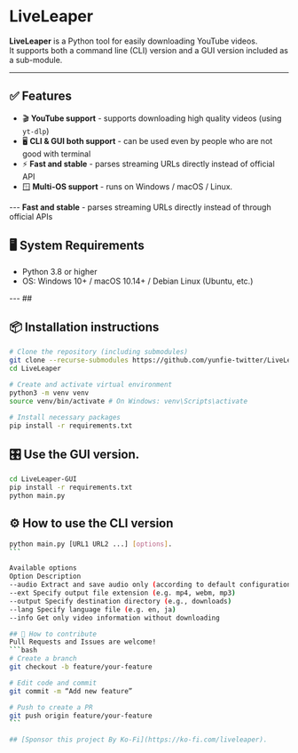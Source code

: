 # LiveLeaper

**LiveLeaper** is a Python tool for easily downloading YouTube videos.  
It supports both a command line (CLI) version and a GUI version included as a sub-module.

---

## ✅ Features

- 🎬 **YouTube support** - supports downloading high quality videos (using `yt-dlp`)
- 🖥️ **CLI & GUI both support** - can be used even by people who are not good with terminal
- ⚡ **Fast and stable** - parses streaming URLs directly instead of official API
- 🪟 **Multi-OS support** - runs on Windows / macOS / Linux.

--- **Fast and stable** - parses streaming URLs directly instead of through official APIs

## 🖥️ System Requirements

- Python 3.8 or higher
- OS: Windows 10+ / macOS 10.14+ / Debian Linux (Ubuntu, etc.)

--- ##

## 📦 Installation instructions

```bash
# Clone the repository (including submodules)
git clone --recurse-submodules https://github.com/yunfie-twitter/LiveLeaper.git
cd LiveLeaper

# Create and activate virtual environment
python3 -m venv venv
source venv/bin/activate # On Windows: venv\Scripts\activate

# Install necessary packages
pip install -r requirements.txt

```

## 🎛 Use the GUI version.
```bash
cd LiveLeaper-GUI
pip install -r requirements.txt
python main.py
```

## ⚙️ How to use the CLI version
````bash
python main.py [URL1 URL2 ...] [options].
```

Available options
Option Description
--audio Extract and save audio only (according to default configuration file)
--ext Specify output file extension (e.g. mp4, webm, mp3)
--output Specify destination directory (e.g., downloads)
--lang Specify language file (e.g. en, ja)
--info Get only video information without downloading

## 🤝 How to contribute
Pull Requests and Issues are welcome!
```bash
# Create a branch
git checkout -b feature/your-feature

# Edit code and commit
git commit -m “Add new feature”

# Push to create a PR
git push origin feature/your-feature
```

## [Sponsor this project By Ko-Fi](https://ko-fi.com/liveleaper).

